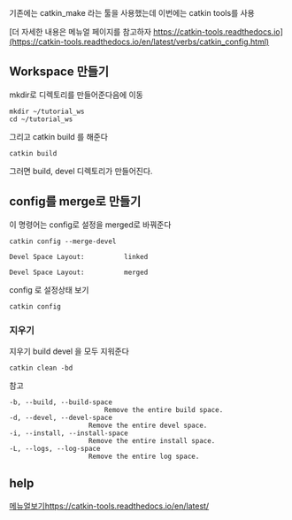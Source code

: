 기존에는 catkin_make 라는 툴을 사용했는데 이번에는 catkin tools를 사용

[더 자세한 내용은 메뉴얼 페이지를 참고하자 https://catkin-tools.readthedocs.io](https://catkin-tools.readthedocs.io/en/latest/verbs/catkin_config.html)


## Workspace 만들기
mkdir로 디렉토리를 만들어준다음에 이동
```
mkdir ~/tutorial_ws
cd ~/tutorial_ws
```

그리고 catkin build 를 해준다
```
catkin build
```
그러면 build, devel 디렉토리가 만들어진다.   



## config를 merge로 만들기
이 명령어는 config로 설정을 merged로 바꿔준다
```
catkin config --merge-devel
```

```
Devel Space Layout:          linked   

Devel Space Layout:          merged
```

config 로 설정상태 보기
```
catkin config
```

### 지우기
지우기 build devel 을 모두 지워준다
```
catkin clean -bd
```
참고
```
-b, --build, --build-space
                        Remove the entire build space.
-d, --devel, --devel-space
                    Remove the entire devel space.
-i, --install, --install-space
                    Remove the entire install space.
-L, --logs, --log-space
                    Remove the entire log space.
```

## help
[메뉴얼보기https://catkin-tools.readthedocs.io/en/latest/](https://catkin-tools.readthedocs.io/en/latest/)





